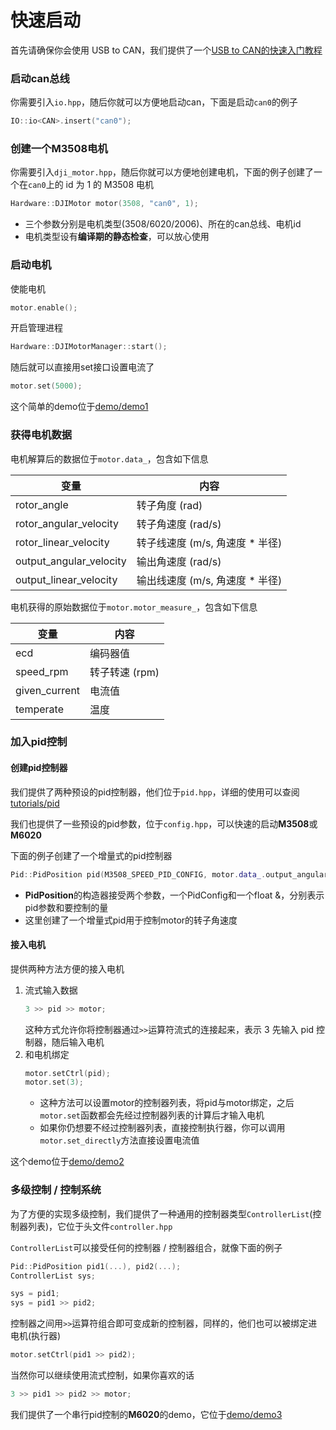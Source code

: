 # 快速启动
首先请确保你会使用 USB to CAN，我们提供了一个[USB to CAN的快速入门教程](USB2CAN.md)

### 启动can总线
你需要引入`io.hpp`，随后你就可以方便地启动can，下面是启动`can0`的例子
```c++
IO::io<CAN>.insert("can0");
```

### 创建一个M3508电机
你需要引入`dji_motor.hpp`，随后你就可以方便地创建电机，下面的例子创建了一个在`can0`上的 id 为 1 的 M3508 电机
```c++
Hardware::DJIMotor motor(3508, "can0", 1);
```
- 三个参数分别是电机类型(3508/6020/2006)、所在的can总线、电机id
- 电机类型设有**编译期的静态检查**，可以放心使用

### 启动电机
使能电机
```c++
motor.enable();
```
开启管理进程
```c++
Hardware::DJIMotorManager::start();
```
随后就可以直接用set接口设置电流了
```c++
motor.set(5000);
```
这个简单的demo位于[demo/demo1](../demo/demo1.cpp)

### 获得电机数据
电机解算后的数据位于`motor.data_`，包含如下信息

| 变量                      | 内容                    |
|-------------------------|-----------------------|
| rotor_angle             | 转子角度 (rad)            |
| rotor_angular_velocity  | 转子角速度 (rad/s)         |
| rotor_linear_velocity   | 转子线速度 (m/s, 角速度 * 半径) |
| output_angular_velocity | 输出角速度 (rad/s)         |
| output_linear_velocity  | 输出线速度 (m/s, 角速度 * 半径) |

电机获得的原始数据位于`motor.motor_measure_`，包含如下信息

| 变量            | 内容         |
|---------------|------------|
| ecd           | 编码器值       |
| speed_rpm     | 转子转速 (rpm) |
| given_current | 电流值        |
| temperate     | 温度         |

### 加入pid控制
#### 创建pid控制器

我们提供了两种预设的pid控制器，他们位于`pid.hpp`，详细的使用可以查阅[tutorials/pid](pid.md)

我们也提供了一些预设的pid参数，位于`config.hpp`，可以快速的启动**M3508**或**M6020**

下面的例子创建了一个增量式的pid控制器
```c++
Pid::PidPosition pid(M3508_SPEED_PID_CONFIG, motor.data_.output_angular_velocity);
```
- **PidPosition**的构造器接受两个参数，一个PidConfig和一个float &，分别表示pid参数和要控制的量
- 这里创建了一个增量式pid用于控制motor的转子角速度

#### 接入电机
提供两种方法方便的接入电机
1. 流式输入数据
    ```c++
    3 >> pid >> motor;
    ```
   这种方式允许你将控制器通过`>>`运算符流式的连接起来，表示 3 先输入 pid 控制器，随后输入电机
2. 和电机绑定
    ```c++
   motor.setCtrl(pid);
   motor.set(3);
    ```
   - 这种方法可以设置motor的控制器列表，将pid与motor绑定，之后`motor.set`函数都会先经过控制器列表的计算后才输入电机
   - 如果你仍想要不经过控制器列表，直接控制执行器，你可以调用`motor.set_directly`方法直接设置电流值

这个demo位于[demo/demo2](../demo/demo2.cpp)

### 多级控制 / 控制系统
为了方便的实现多级控制，我们提供了一种通用的控制器类型`ControllerList`(控制器列表)，它位于头文件`controller.hpp`

`ControllerList`可以接受任何的控制器 / 控制器组合，就像下面的例子
```c++
Pid::PidPosition pid1(...), pid2(...);
ControllerList sys;

sys = pid1;
sys = pid1 >> pid2;
```
控制器之间用`>>`运算符组合即可变成新的控制器，同样的，他们也可以被绑定进电机(执行器)
```c++
motor.setCtrl(pid1 >> pid2);
```
当然你可以继续使用流式控制，如果你喜欢的话
```c++
3 >> pid1 >> pid2 >> motor;
```
我们提供了一个串行pid控制的**M6020**的demo，它位于[demo/demo3](../demo/demo3.cpp)
